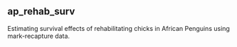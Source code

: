 ## ap_rehab_surv

Estimating survival effects of rehabilitating chicks in African Penguins using mark-recapture data.
